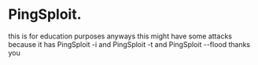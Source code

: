 # PingSploit.
this is for education purposes anyways this might have some attacks because it has PingSploit -i and PingSploit -t and PingSploit --flood thanks you
